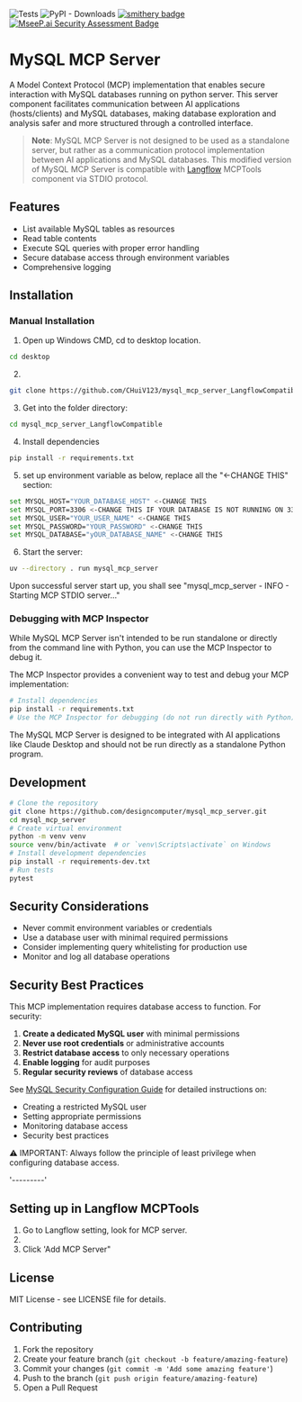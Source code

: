 ![Tests](https://github.com/designcomputer/mysql_mcp_server/actions/workflows/test.yml/badge.svg)
![PyPI - Downloads](https://img.shields.io/pypi/dm/mysql-mcp-server)
[![smithery badge](https://smithery.ai/badge/mysql-mcp-server)](https://smithery.ai/server/mysql-mcp-server)
[![MseeP.ai Security Assessment Badge](https://mseep.net/mseep-audited.png)](https://mseep.ai/app/designcomputer-mysql-mcp-server)
# MySQL MCP Server
A Model Context Protocol (MCP) implementation that enables secure interaction with MySQL databases running on python server. This server component facilitates communication between AI applications (hosts/clients) and MySQL databases, making database exploration and analysis safer and more structured through a controlled interface.

> **Note**: MySQL MCP Server is not designed to be used as a standalone server, but rather as a communication protocol implementation between AI applications and MySQL databases. This modified version of MySQL MCP Server is compatible with [Langflow](https://github.com/langflow-ai/langflow) MCPTools component via STDIO protocol. 

## Features
- List available MySQL tables as resources
- Read table contents
- Execute SQL queries with proper error handling
- Secure database access through environment variables
- Comprehensive logging

## Installation 
### Manual Installation

1. Open up Windows CMD, cd to desktop location.
```bash
cd desktop
```
   
2. 
```bash
git clone https://github.com/CHuiV123/mysql_mcp_server_LangflowCompatible.git
```

3. Get into the folder directory:
```bash
cd mysql_mcp_server_LangflowCompatible
```

4. Install dependencies
```bash
pip install -r requirements.txt
```

5. set up environment variable as below, replace all the "<-CHANGE THIS" section:
```bash
set MYSQL_HOST="YOUR_DATABASE_HOST" <-CHANGE THIS
set MYSQL_PORT=3306 <-CHANGE THIS IF YOUR DATABASE IS NOT RUNNING ON 3306
set MYSQL_USER="YOUR_USER_NAME" <-CHANGE THIS
set MYSQL_PASSWORD="YOUR_PASSWORD" <-CHANGE THIS
set MYSQL_DATABASE="yOUR_DATABASE_NAME" <-CHANGE THIS
```

6. Start the server:
```bash
uv --directory . run mysql_mcp_server
```

Upon successful server start up, you shall see "mysql_mcp_server - INFO - Starting MCP STDIO server..."


### Debugging with MCP Inspector
While MySQL MCP Server isn't intended to be run standalone or directly from the command line with Python, you can use the MCP Inspector to debug it.

The MCP Inspector provides a convenient way to test and debug your MCP implementation:

```bash
# Install dependencies
pip install -r requirements.txt
# Use the MCP Inspector for debugging (do not run directly with Python)
```

The MySQL MCP Server is designed to be integrated with AI applications like Claude Desktop and should not be run directly as a standalone Python program.

## Development
```bash
# Clone the repository
git clone https://github.com/designcomputer/mysql_mcp_server.git
cd mysql_mcp_server
# Create virtual environment
python -m venv venv
source venv/bin/activate  # or `venv\Scripts\activate` on Windows
# Install development dependencies
pip install -r requirements-dev.txt
# Run tests
pytest
```

## Security Considerations
- Never commit environment variables or credentials
- Use a database user with minimal required permissions
- Consider implementing query whitelisting for production use
- Monitor and log all database operations

## Security Best Practices
This MCP implementation requires database access to function. For security:
1. **Create a dedicated MySQL user** with minimal permissions
2. **Never use root credentials** or administrative accounts
3. **Restrict database access** to only necessary operations
4. **Enable logging** for audit purposes
5. **Regular security reviews** of database access

See [MySQL Security Configuration Guide](https://github.com/designcomputer/mysql_mcp_server/blob/main/SECURITY.md) for detailed instructions on:
- Creating a restricted MySQL user
- Setting appropriate permissions
- Monitoring database access
- Security best practices

⚠️ IMPORTANT: Always follow the principle of least privilege when configuring database access.

'---------'

## Setting up in Langflow MCPTools

1. Go to Langflow setting, look for MCP server.
2. 
3. Click 'Add MCP Server" 






## License
MIT License - see LICENSE file for details.

## Contributing
1. Fork the repository
2. Create your feature branch (`git checkout -b feature/amazing-feature`)
3. Commit your changes (`git commit -m 'Add some amazing feature'`)
4. Push to the branch (`git push origin feature/amazing-feature`)
5. Open a Pull Request
